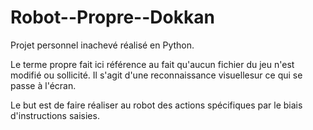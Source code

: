 # Robot--Propre--Dokkan

Projet personnel inachevé réalisé en Python.

Le terme propre fait ici référence au fait qu'aucun fichier du jeu n'est modifié ou sollicité. Il s'agit d'une reconnaissance visuellesur ce qui se passe à l'écran.

Le but est de faire réaliser au robot des actions spécifiques par le biais d'instructions saisies.
